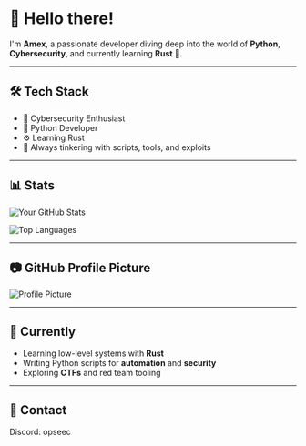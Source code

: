 # 👋 Hello there!

I'm **Amex**, a passionate developer diving deep into the world of **Python**, **Cybersecurity**, and currently learning **Rust** 🦀.  

---

## 🛠️ Tech Stack

- 🔐 Cybersecurity Enthusiast  
- 🐍 Python Developer  
- ⚙️ Learning Rust  
- 🧪 Always tinkering with scripts, tools, and exploits

---

## 📊 Stats

<!-- GitHub Stats Card -->
![Your GitHub Stats](https://github-readme-stats.vercel.app/api?username=opseec&show_icons=true&theme=radical)

<!-- Top Languages Card -->
![Top Languages](https://github-readme-stats.vercel.app/api/top-langs/?username=opseec&layout=compact&theme=radical)

---

## 📷 GitHub Profile Picture

![Profile Picture](https://github.com/opseec.png)

---

## 🌱 Currently

- Learning low-level systems with **Rust**
- Writing Python scripts for **automation** and **security**
- Exploring **CTFs** and red team tooling

---

## 🤝 Contact

Discord: opseec
